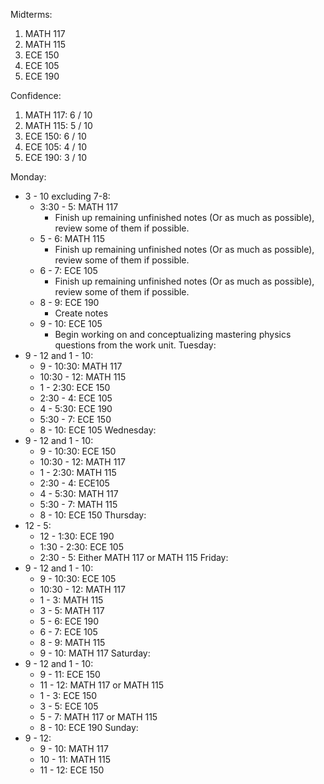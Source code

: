 Midterms:
1. MATH 117
2. MATH 115
3. ECE 150
4. ECE 105
5. ECE 190

Confidence:
1. MATH 117: 6 / 10
2. MATH 115: 5 / 10
3. ECE 150: 6 / 10
4. ECE 105: 4 / 10
5. ECE 190: 3 / 10

Monday:
- 3 - 10 excluding 7-8:
	- 3:30 - 5: MATH 117
		- Finish up remaining unfinished notes (Or as much as possible), review some of them if possible.
	- 5 - 6: MATH 115
		- Finish up remaining unfinished notes (Or as much as possible), review some of them if possible.
	- 6 - 7: ECE 105
		- Finish up remaining unfinished notes (Or as much as possible), review some of them if possible.
	- 8 - 9: ECE 190
		- Create notes
	- 9 - 10: ECE 105
		- Begin working on and conceptualizing mastering physics questions from the work unit.
Tuesday:
- 9 - 12 and 1 - 10:
	- 9 - 10:30: MATH 117
	- 10:30 - 12: MATH 115
	- 1 - 2:30: ECE 150
	- 2:30 - 4: ECE 105
	- 4 - 5:30: ECE 190
	- 5:30 - 7: ECE 150
	- 8 - 10: ECE 105
Wednesday:
- 9 - 12 and 1 - 10:
	- 9 - 10:30: ECE 150
	- 10:30 - 12: MATH 117
	- 1 - 2:30: MATH 115
	- 2:30 - 4: ECE105
	- 4 - 5:30: MATH 117
	- 5:30 - 7: MATH 115
	- 8 - 10: ECE 150
Thursday:
- 12 - 5:
	- 12 - 1:30: ECE 190
	- 1:30 - 2:30: ECE 105
	- 2:30 - 5: Either MATH 117 or MATH 115
Friday:
- 9 - 12 and 1 - 10:
	- 9 - 10:30: ECE 105
	- 10:30 - 12: MATH 117
	- 1 - 3: MATH 115
	- 3 - 5: MATH 117
	- 5 - 6: ECE 190
	- 6 - 7: ECE 105
	- 8 - 9: MATH 115
	- 9 - 10: MATH 117
Saturday:
- 9 - 12 and 1 - 10:
	- 9 - 11: ECE 150
	- 11 - 12: MATH 117 or MATH 115
	- 1 - 3: ECE 150
	- 3 - 5: ECE 105
	- 5 - 7: MATH 117 or MATH 115
	- 8 - 10: ECE 190
 Sunday:
- 9 - 12:
	- 9 - 10: MATH 117
	- 10 - 11: MATH 115
	- 11 - 12: ECE 150